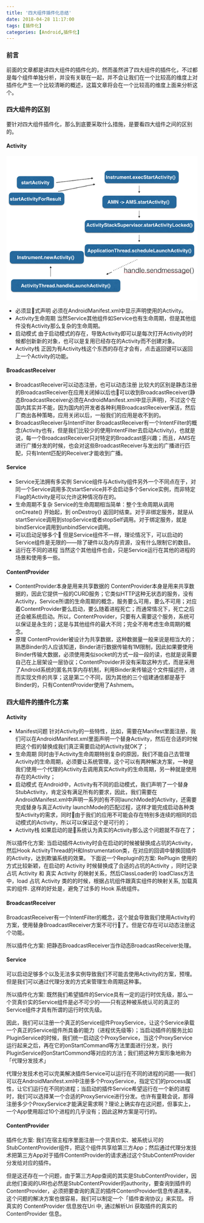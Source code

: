 ```yaml
---
title: '四大组件插件化总结'
date: 2018-04-28 11:17:00
tags: [插件化]
categories: [Android,插件化]
---
```


### 前言
前面的文章都是讲四大组件的插件化的，然而虽然讲了四大组件的插件化，不过都是每个组件单独分析，并没有关联在一起，并不会让我们在一个比较高的维度上对插件化产生一个比较清晰的概述，这篇文章将会在一个比较高的维度上面来分析这个。

### 四大组件的区别
要针对四大组件插件化，那么到底要采取什么措施，是要看四大组件之间的区别的。
#### Activity
![activity_start](/images/activity_start_progress.png)
- 必须显式声明
必须在AndroidManifest.xml中显示声明使用的Activity。
- Activity生命周期
当然Service其他组件如Service也有生命周期，但是其他组件没有Activity那么复杂的生命周期。
- 启动模式
由于启动模式的存在，导致Activity即可以是每次打开Activity的时候都创新新的对象，也可以是复用已经存在的Activity而不创建对象。
- Activity栈
正因为有Activity栈这个东西的存在才会有，点击返回键可以返回上一个Activity的功能。

<!-- more -->

#### BroadcastReceiver
- BroadcastReceiver可以动态注册，也可以动态注册
比较大的区别是静态注册的BroadcastReceiver在应用关闭掉以后也可以收到BroadcastReceiver(静态BroadcastReceiver必须在AndroidManifest.xml中显示声明)，不过这个在国内其实并不能，因为国内的开发者各种利用BroadcastReceiver保活，然后厂商出各种策略，应用关闭以后，一般我们的应用是收不到的。
- BroadcastReceiver与IntentFilter
BroadcastReceiver有一个IntentFilter的概念(Activity也有，但是我们比较少的使用IntentFilter去启动Activity)，也就是说，每一个BroadcastReceiver只对特定的Broadcast感兴趣；而且，AMS在进行广播分发的时候，也会对这些BroadcastReceiver与发出的广播进行匹配，只有Intent匹配的Receiver才能收到广播。

#### Service
- Service无法拥有多实例
Service组件与Activity组件另外一个不同点在于，对同一个Service调用多次startService并不会启动多个Service实例，而非特定Flag的Activity是可以允许这种情况存在的。
- 生命周期不复杂
Service的生命周期相当简单：整个生命周期从调用 onCreate() 开始起，到 onDestroy() 返回时结束。对于非绑定服务，就是从startService调用到stopService或者stopSelf调用。对于绑定服务，就是bindService调用到unbindService调用。
- 可以启动足够多个
但是Service组件不一样，理论情况下，可以启动的Service组件是无限的——除了硬件以及内存资源，没有什么限制它的数目。
- 运行在不同的进程
当然这个其他组件也会，只是Service运行在其他的进程的场景和使用多一些。

#### ContentProvider
- ContentProvider本身是用来共享数据的
ContentProvider本身是用来共享数据的，因此它提供一般的CURD服务；它类似HTTP这种无状态的服务，没有Activity，Service所谓的生命周期的概念，服务要么可用，要么不可用；对应着ContentProvider要么启动，要么随着进程死亡；而通常情况下，死亡之后还会被系统启动。所以，ContentProvider，只要有人需要这个服务，系统可以保证是永生的；这是与其他组件的最大不同；完全不用考虑生命周期的概念。
- 原理
ContentProvider被设计为共享数据，这种数据量一般来说是相当大的；熟悉Binder的人应该知道，Binder进行数据传输有1M限制，因此如果要使用Binder传输大数据，必须使用类似socket的方式一段一段的读，也就是说需要自己在上层架设一层协议；ContentProvider并没有采取这种方式，而是采用了Android系统的匿名共享内存机制，利用Binder来传输这个文件描述符，进而实现文件的共享；这是第二个不同，因为其他的三个组建通信都是基于Binder的，只有ContentProvider使用了Ashmem。

### 四大组件的插件化方案
#### Activity
- Manifest问题
针对Activity的一些特性，比如，需要在Manifest里面注册，我们可以在AndroidManifest.xml里面声明一个替身Activity，然后在合适的时候把这个假的替换成我们真正需要启动的Activity就OK了；
- 生命周期
同时由于Activity生命周期特别复杂的原因，我们不能自己去管理Activity的生命周期，必须要让系统管理，这个可以有两种解决方案，一种是我们使用一个代理的Activity去调用真实Activity的生命周期，另一种就是使用存在的Activity；
- 启动模式
在Android中，Activity有不同的启动模式，我们声明了一个替身StubActivity，肯定没有满足所有的要求，因此，我们需要在AndroidManifest.xml中声明一系列的有不同launchMode的Activity，还需要完成替身与真正Activity launchMode的匹配过程，这样才能完成启动各种类型Activity的需求，同时由于我们的应用不可能会存在特别多连续的相同的启动模式的Activity，所以可以保证这个是可行的；
- Activity栈
如果启动的是系统认为真实的Activity那么这个问题就不存在了；

所以插件化方案:
当启动插件Activity时会在启动的时候被替换成占坑的Activity，然后Hook ActivityThread的H和Instrumentation类，在对应的回调中替换回插件的Activity，达到欺骗系统的效果。
下面说一个Replugin的方案:
RePlugin 使用的方式比较新颖，在启动的 Activity 时候替换成了合适的占坑的Activity ，同时记录占坑 Activity 和 真实 Activity 的映射关系，然后ClassLoader的 loadClass方法中，load 占坑 Activity 类的的时候，根据占坑组件跟真实组件的映射关系, 加载真实的组件. 这样的好处是，避免了过多的 Hook 系统组件。

#### BroadcastReceiver
BroadcastReceiver有一个IntentFilter的概念，这个就会导致我们使用Activity的方案，使用替身BroadcastReceiver方案不可行了。但是它存在可以动态注册这个功能。

所以插件化方案:
把静态BroadcastReceiver当作动态BroadcastReceiver处理。

#### Service
可以启动足够多个以及无法多实例导致我们不可能去使用Activity的方案，预埋。但是我们可以通过代理分发的方式来管理生命周期这种事。

所以插件化方案:
既然我们希望插件的Service具有一定的运行时优先级，那么一个货真价实的Service组件是必不可少的——只有这种被系统认可的真正的Service组件才具有所谓的运行时优先级。

因此，我们可以注册一个真正的Service组件ProxyService，让这个Service承载一个真正的Service组件所具备的能力（进程优先级等）；当启动插件的服务比如PluginService的时候，我们统一启动这个ProxyService，当这个ProxyService运行起来之后，再在它的onStartCommand等方法里面进行分发，执行PluginService的onStartCommond等对应的方法；我们把这种方案形象地称为「代理分发技术」

代理分发技术也可以完美解决插件Service可以运行在不同的进程的问题——我们可以在AndroidManifest.xml中注册多个ProxyService，指定它们的process属性，让它们运行在不同的进程；当启动的插件Service希望运行在一个新的进程时，我们可以选择某一个合适的ProxyService进行分发。也许有童鞋会说，那得注册多少个ProxyService才能满足需求啊？理论上确实存在这问题，但事实上，一个App使用超过10个进程的几乎没有；因此这种方案是可行的。

#### ContentProvider
插件化方案:
我们在宿主程序里面注册一个货真价实、被系统认可的StubContentProvider组件，把这个组件共享给第三方App；然后通过代理分发技术把第三方App对于插件ContentProvider的请求通过这个StubContentProvider分发给对应的插件。

但是这还存在一个问题，由于第三方App查阅的其实是StubContentProvider，因此他们查阅的URI也必然是StubContentProvider的authority，要查询到插件的ContentProvider，必须把要查询的真正的插件ContentProvider信息传递进来。这个问题的解决方案也很容易，我们可以制定一个「插件查询协议」来实现。
将真实的 ContentProvider 信息放在Uri 中, 通过解析Uri 获取插件的真实的 ContentProvider 信息。